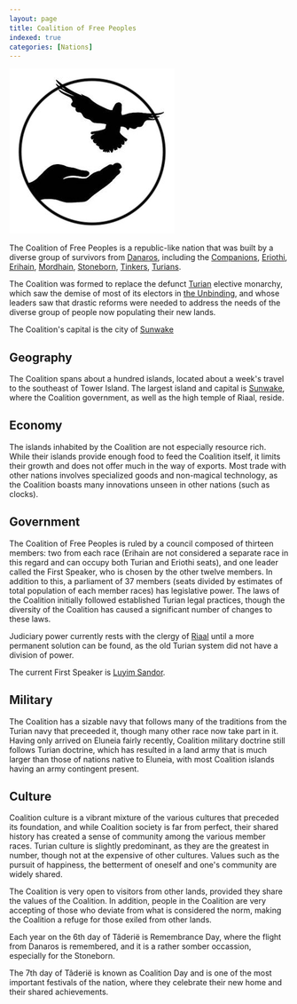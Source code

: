 ```yaml
---
layout: page
title: Coalition of Free Peoples
indexed: true
categories: [Nations]
---
```


![Symbol of the Coalition of Free Peoples](/img/symbol-coalition-free-peoples-rob-ambrosius.jpg)

The Coalition of Free Peoples is a republic-like nation that was built by a diverse group of survivors
from [Danaros](/locations/danaros), including the [Companions](/races/companions), [Eriothi](/races/eriothi), 
[Erihain](/races/erihain), [Mordhain](/races/mordhain), [Stoneborn](/races/stoneborn), [Tinkers](/races/tinkers), [Turians](/races/turians).

The Coalition was formed to replace the defunct [Turian](/races/turians) elective monarchy, which saw the demise of most
of its electors in [the Unbinding](/history/the-unbinding), and whose leaders saw that drastic reforms were needed to
address the needs of the diverse group of people now populating their new lands.

The Coalition's capital is the city of [Sunwake](/locations/sunwake)

## Geography

The Coalition spans about a hundred islands, located about a week's travel to the southeast of Tower Island. The largest island and capital is [Sunwake](/locations/sunwake), where the Coalition government, as well as the high temple of Riaal, reside.

## Economy

The islands inhabited by the Coalition are not especially resource rich. While their islands provide enough food to feed the Coalition itself, it limits their growth and does not offer much in the way of exports. Most trade with other nations involves specialized goods and non-magical technology, as the Coalition boasts many innovations unseen in other nations (such as clocks).

## Government

The Coalition of Free Peoples is ruled by a council composed of thirteen members: two from each race (Erihain are not considered a separate race in this regard and can occupy both Turian and Eriothi seats), and one leader called the First Speaker, who is chosen by the other twelve members. In addition to this, a parliament of 37 members (seats divided by estimates of total population of each member races) has legislative power. The laws of the Coalition initially followed established Turian legal practices, though the diversity of the Coalition has caused a significant number of changes to these laws.
 
Judiciary power currently rests with the clergy of [Riaal](/pantheons/the_unscathed/riaal/) until a more permanent solution can be found, as the old Turian system did not have a division of power. 

The current First Speaker is [Luyim Sandor](/persons/luyim_sandor).

## Military

The Coalition has a sizable navy that follows many of the traditions from the Turian navy that preceeded it, though many other race now take part in it. Having only arrived on Eluneia fairly recently, Coalition military doctrine still follows Turian doctrine, which has resulted in a land army that is much larger than those of nations native to Eluneia, with most Coalition islands having an army contingent present.

## Culture

Coalition culture is a vibrant mixture of the various cultures that preceded its foundation, and while Coalition society is far from perfect, their shared history has created a sense of community among the various member races. Turian culture is slightly predominant, as they are the greatest in number, though not at the expensive of other cultures. Values such as the pursuit of happiness, the betterment of oneself and one's community are widely shared. 

The Coalition is very open to visitors from other lands, provided they share the values of the Coalition. In addition, people in the Coalition are very accepting of those who deviate from what is considered the norm, making the Coalition a refuge for those exiled from other lands.

Each year on the 6th day of Tâderië is Remembrance Day, where the flight from Danaros is remembered, and it is a rather somber occassion, especially for the Stoneborn. 

The 7th day of Tâderië is known as Coalition Day and is one of the most important festivals of the nation, where they celebrate their new home and their shared achievements.